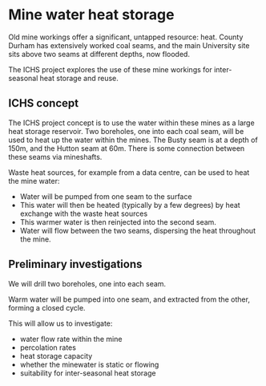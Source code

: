 # Mine water heat storage

Old mine workings offer a significant, untapped resource: heat.  County Durham has extensively worked coal seams, and the main University site sits above two seams at different depths, now flooded.

The ICHS project explores the use of these mine workings for inter-seasonal heat storage and reuse.

## ICHS concept

The ICHS project concept is to use the water within these mines as a large heat storage reservoir.  Two boreholes, one into each coal seam, will be used to heat up the water within the mines.  The Busty seam is at a depth of 150m, and the Hutton seam at 60m.  There is some connection between these seams via mineshafts.

Waste heat sources, for example from a data centre, can be used to heat the mine water:
 - Water will be pumped from one seam to the surface
 - This water will then be heated (typically by a few degrees) by heat exchange with the waste heat sources
 - This warmer water is then reinjected into the second seam.
 - Water will flow between the two seams, dispersing the heat throughout the mine.


## Preliminary investigations

We will drill two boreholes, one into each seam.

Warm water will be pumped into one seam, and extracted from the other, forming a closed cycle.  

This will allow us to investigate:

- water flow rate within the mine
- percolation rates
- heat storage capacity
- whether the minewater is static or flowing
- suitability for inter-seasonal heat storage

